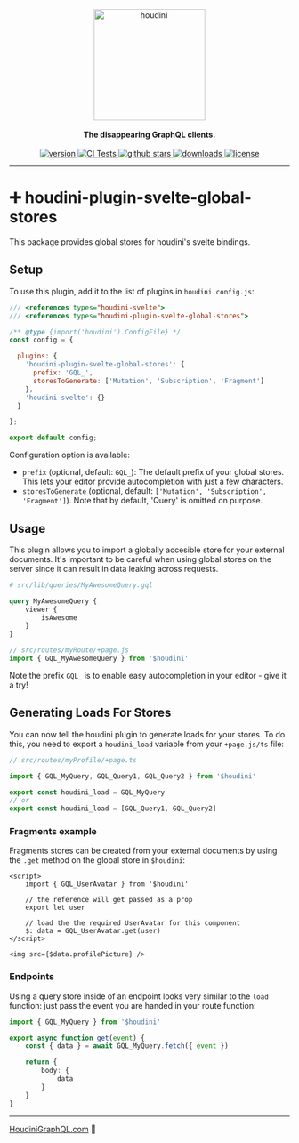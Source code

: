 <div align="center">
  <img alt="houdini" height="200" src="https://raw.githubusercontent.com/HoudiniGraphql/houdini/main/.github/assets/houdini-v5.png" />
  <br />
  <br />
  <strong>
    The disappearing GraphQL clients.
  </strong>
  <br />
  <br />
  <a href="https://npmjs.org/package/houdini-plugin-svelte-global-stores">
    <img src="https://img.shields.io/npm/v/houdini.svg" alt="version" />
  </a>
  <a href="https://github.com/HoudiniGraphql/houdini/actions">
    <img src="https://github.com/HoudiniGraphql/houdini/actions/workflows/tests.yml/badge.svg" alt="CI Tests" />
  </a>
  <a href="https://github.com/HoudiniGraphql/houdini">
    <img src="https://img.shields.io/github/stars/HoudiniGraphql/houdini.svg?label=stars" alt="github stars" />
  </a>
  <a href="https://npmjs.org/package/houdini">
    <img src="https://img.shields.io/npm/dm/houdini.svg" alt="downloads" />
  </a>
  <a href="https://github.com/HoudiniGraphql/houdini/blob/main/LICENSE">
    <img src="https://img.shields.io/github/license/HoudiniGraphql/houdini.svg?maxAge=2592000" alt="license" />
  </a>
</div>

---

# ➕ houdini-plugin-svelte-global-stores

This package provides global stores for houdini's svelte bindings.

## Setup

To use this plugin, add it to the list of plugins in `houdini.config.js`:

```js
/// <references types="houdini-svelte">
/// <references types="houdini-plugin-svelte-global-stores">

/** @type {import('houdini').ConfigFile} */
const config = {

  plugins: {
    'houdini-plugin-svelte-global-stores': {
      prefix: 'GQL_',
      storesToGenerate: ['Mutation', 'Subscription', 'Fragment']
    },
    'houdini-svelte': {}
  }

};

export default config;

```

Configuration option is available:
- `prefix` (optional, default: `GQL_`): The default prefix of your global stores. This lets your editor provide autocompletion with just a few characters.
- `storesToGenerate` (optional, default: `['Mutation', 'Subscription', 'Fragment']`). Note that by default, 'Query' is omitted on purpose.


## Usage

This plugin allows you to import a globally accesible store for your external documents. It's important to be careful
when using global stores on the server since it can result in data leaking across requests.

```graphql
# src/lib/queries/MyAwesomeQuery.gql

query MyAwesomeQuery {
	viewer {
		isAwesome
	}
}
```

```typescript
// src/routes/myRoute/+page.js
import { GQL_MyAwesomeQuery } from '$houdini'
```

Note the prefix `GQL_` is to enable easy autocompletion in your editor - give it a try!

## Generating Loads For Stores

You can now tell the houdini plugin to generate loads for your stores. To do this, you need to export a `houdini_load` variable from your `+page.js/ts` file:

```typescript
// src/routes/myProfile/+page.ts

import { GQL_MyQuery, GQL_Query1, GQL_Query2 } from '$houdini'

export const houdini_load = GQL_MyQuery
// or
export const houdini_load = [GQL_Query1, GQL_Query2]
```

### Fragments example

Fragments stores can be created from your external documents by using the `.get` method on the global store in `$houdini`:

```svelte
<script>
	import { GQL_UserAvatar } from '$houdini'

	// the reference will get passed as a prop
	export let user

	// load the the required UserAvatar for this component
	$: data = GQL_UserAvatar.get(user)
</script>

<img src={$data.profilePicture} />
```

### Endpoints

Using a query store inside of an endpoint looks very similar to the `load` function: just pass the event you
are handed in your route function:

```typescript
import { GQL_MyQuery } from '$houdini'

export async function get(event) {
	const { data } = await GQL_MyQuery.fetch({ event })

	return {
		body: {
			data
		}
	}
}
```

---

<a href="https://www.houdinigraphql.com">HoudiniGraphQL.com</a> 🚀
